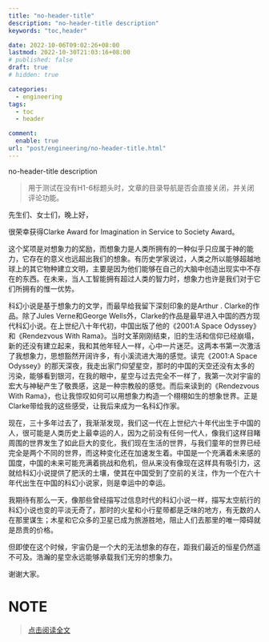 ```yaml
---
title: "no-header-title"
description: "no-header-title description"
keywords: "toc,header"

date: 2022-10-06T09:02:26+08:00
lastmod: 2022-10-30T21:03:16+08:00
# published: false
draft: true
# hidden: true

categories:
  - engineering
tags:
  - toc
  - header

comment:
  enable: true
url: "post/engineering/no-header-title.html"
---
```


no-header-title description

> 用于测试在没有H1-6标题头时，文章的目录导航是否会直接关闭，并关闭评论功能。

<!--more-->

先生们、女士们，晚上好，

很荣幸获得Clarke Award for Imagination in Service to Society Award。

这个奖项是对想象力的奖励，而想象力是人类所拥有的一种似乎只应属于神的能力，它存在的意义也远超出我们的想象。有历史学家说过，人类之所以能够超越地球上的其它物种建立文明，主要是因为他们能够在自己的大脑中创造出现实中不存在的东西。在未来，当人工智能拥有超过人类的智力时，想象力也许是我们对于它们所拥有的惟一优势。

科幻小说是基于想象力的文学，而最早给我留下深刻印象的是Arthur . Clarke的作品。除了Jules Verne和George Wells外，Clarke的作品是最早进入中国的西方现代科幻小说。在上世纪八十年代初，中国出版了他的《2001:A Space Odyssey》和《Rendezvous With Rama》。当时文革刚刚结束，旧的生活和信仰已经崩塌，新的还没有建立起来，我和其他年轻人一样，心中一片迷茫。这两本书第一次激活了我想象力，思想豁然开阔许多，有小溪流进大海的感觉。读完《2001:A Space Odyssey》的那天深夜，我走出家门仰望星空，那时的中国的天空还没有太多的污染，能够看到银河，在我的眼中，星空与过去完全不一样了，我第一次对宇宙的宏大与神秘产生了敬畏感，这是一种宗教般的感觉。而后来读到的《Rendezvous With Rama》，也让我惊叹如何可以用想象力构造一个栩栩如生的想象世界。正是Clarke带给我的这些感受，让我后来成为一名科幻作家。

现在，三十多年过去了，我渐渐发现，我们这一代在上世纪六十年代出生于中国的人，很可能是人类历史上最幸运的人，因为之前没有任何一代人，像我们这样目睹周围的世界发生了如此巨大的变化，我们现在生活的世界，与我们童年的世界已经完全是两个不同的世界，而这种变化还在加速发生着。中国是一个充满着未来感的国度，中国的未来可能充满着挑战和危机，但从来没有像现在这样具有吸引力，这就给科幻小说提供了肥沃的土壤，使其在中国受到了空前的关注，作为一个在六十年代出生在中国的科幻小说家，则是幸运中的幸运。

我期待有那么一天，像那些曾经描写过信息时代的科幻小说一样，描写太空航行的科幻小说也变的平淡无奇了，那时的火星和小行星带都是乏味的地方，有无数的人在那里谋生；木星和它众多的卫星已成为旅游胜地，阻止人们去那里的唯一障碍就是昂贵的价格。

但即使在这个时候，宇宙仍是一个大的无法想象的存在，距我们最近的恒星仍然遥不可及。浩瀚的星空永远能够承载我们无穷的想象力。

谢谢大家。

# NOTE

> [点击阅读全文](https://weread.qq.com/web/reader/ce032b305a9bc1ce0b0dd2akecc32f3013eccbc87e4b62e)
